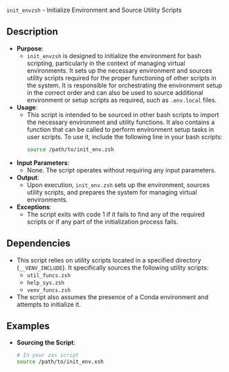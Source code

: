 `init_envzsh` - Initialize Environment and Source Utility Scripts
## Description
- **Purpose**: 
  - `init_envzsh` is designed to initialize the environment for bash scripting, particularly in the context of managing virtual environments. It sets up the necessary environment and sources utility scripts required for the proper functioning of other scripts in the system. It is responsible for orchestrating the environment setup in the correct order and can also be used to source additional environment or setup scripts as required, such as `.env.local` files.
- **Usage**: 
  - This script is intended to be sourced in other bash scripts to import the necessary environment and utility functions. It also contains a function that can be called to perform environment setup tasks in user scripts. To use it, include the following line in your bash scripts:
    ```zsh
    source /path/to/init_env.zsh
    ```
- **Input Parameters**: 
  - None. The script operates without requiring any input parameters.
- **Output**: 
  - Upon execution, `init_env.zsh` sets up the environment, sources utility scripts, and prepares the system for managing virtual environments.
- **Exceptions**: 
  - The script exits with code 1 if it fails to find any of the required scripts or if any part of the initialization process fails.
## Dependencies
- This script relies on utility scripts located in a specified directory (`__VENV_INCLUDE`). It specifically sources the following utility scripts:
  - `util_funcs.zsh`
  - `help_sys.zsh`
  - `venv_funcs.zsh`
- The script also assumes the presence of a Conda environment and attempts to initialize it.
## Examples
- **Sourcing the Script**:
  ```zsh
  # In your zas script
  source /path/to/init_env.xsh
```


